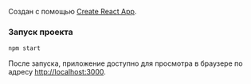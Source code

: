 
Cоздан с помощью [Create React App](https://github.com/facebook/create-react-app).


### Запуск проекта

```bash
npm start
```

После запуска, приложение доступно для просмотра в браузере по адресу [http://localhost:3000](http://localhost:3000).
